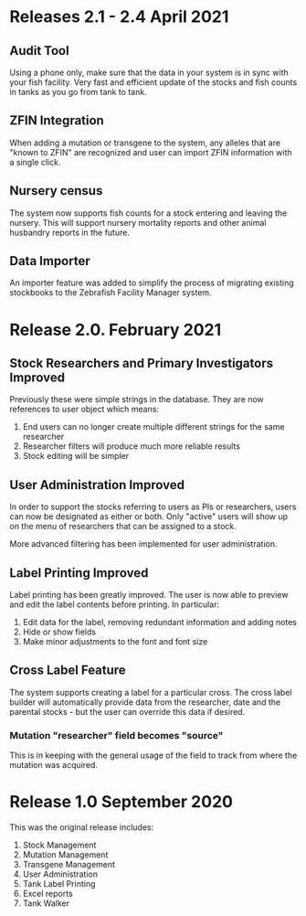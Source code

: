 # Releases 2.1 - 2.4 April 2021

## Audit Tool

Using a phone only, make sure that the data in your system is in sync with
your fish facility.
Very fast and efficient update of the stocks and 
fish counts in tanks as you go from tank to tank.

## ZFIN Integration

When adding a mutation or transgene to the system, any alleles that are "known to
ZFIN" are recognized and user can import ZFIN information with a single click.

## Nursery census

The system now supports fish counts for a stock entering and leaving the nursery.
This will support nursery mortality reports and other animal
husbandry reports in the future.

## Data Importer

An importer feature was added to simplify the process of migrating existing
stockbooks to the Zebrafish Facility Manager system.

# Release 2.0. February 2021

## Stock Researchers and Primary Investigators Improved

Previously these were simple strings in the database.
They are now references to user object which means:

1. End users can no longer create multiple different strings for the same researcher
1. Researcher filters will produce much more reliable results
1. Stock editing will be simpler

## User Administration Improved

In order to support the stocks referring to users as PIs or researchers, users
can now be designated as either or both.  Only "active" users will show up on
the menu of researchers that can be assigned to a stock.

More advanced filtering has been implemented for user administration.

## Label Printing Improved

Label printing has been greatly improved. The user is now able to preview and edit the
label contents before printing. In particular:

1. Edit data for the label, removing redundant information and adding notes
1. Hide or show fields
1. Make minor adjustments to the font and font size

## Cross Label Feature

The system supports creating a label for a particular cross.
The cross label builder will automatically provide data from the researcher,
date and the parental stocks - but the user can override this data if desired.

### Mutation "researcher" field becomes "source"

This is in keeping with the general usage of the field to track from where the mutation
was acquired.

# Release 1.0 September 2020

This was the original release includes:

1. Stock Management
1. Mutation Management
1. Transgene Management
1. User Administration
1. Tank Label Printing
1. Excel reports
1. Tank Walker


